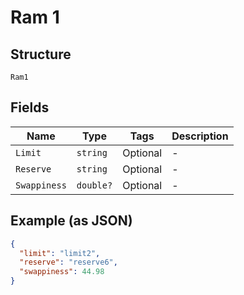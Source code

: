 
# Ram 1

## Structure

`Ram1`

## Fields

| Name | Type | Tags | Description |
|  --- | --- | --- | --- |
| `Limit` | `string` | Optional | - |
| `Reserve` | `string` | Optional | - |
| `Swappiness` | `double?` | Optional | - |

## Example (as JSON)

```json
{
  "limit": "limit2",
  "reserve": "reserve6",
  "swappiness": 44.98
}
```

